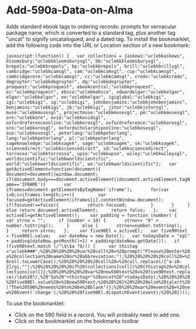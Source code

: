 # Add-590a-Data-on-Alma
Adds standard ebook tags to ordering records: prompts for vernacular package name, which is converted to a standard tag, plus another tag "uncat" to signify uncatalogued, and a dated tag. To install the bookmarklet, add the following code into the URL or Location section of a new bookmark:

```javascript:(function() {   var collections = {askews:"uclebkaskews", bloomsbury:"uclebkbloomsburysgl", bb:"uclebkbloomsburysgl", brepols:"uclebkbrepols", bp:"uclebkbrepols", brill:"uclebkbrillsgl", cambridge:"uclebkcamsgl", cam:"uclebkcamsgl", cup:"uclebkcamsgl", cambridgecore:"uclebkcamsgl", cc:"uclebkcamsgl", credo:"uclebkcredo", degruyter:"uclebkdegruyter", dg:"uclebkdegruyter", proquest:"uclebkproquest", ebookcentral:"uclebkproquest", ec:"uclebkproquest", ebsco:"uclebkebsco", edwardelgar:"uclebkelgar", elgar:"uclebkelgar", ee:"uclebkelgar", igiglobal:"uclebkigi", igi:"uclebkigi", ig:"uclebkigi", johnbenjamins:"uclebkjohnbenjamins", benjamins:"uclebkigi", jb:"uclebkigi", jstor:"uclebkjstorsgl", muse:"uclebkmusesgl", projectmuse:"uclebkmusesgl", pm:"uclebkmusesgl", ore:"uclebkore", ovid:"uclebkovidsgl", oxfordreferenceonline:"uclebkorosgl", oxfordreference:"uclebkorosgl", oro:"uclebkorosgl", oxfordscholarshiponline:"uclebkososgl", oso:"uclebkososgl", peterlang:"uclebkpeterlang", lang:"uclebkpeterlang", pl:"uclebkpeterlang", sageknowledge:"uclebksagek", sage:"uclebksagek", sk:"uclebksagek", sciencedirect:"uclebksciencedirect", sd:"uclebksciencedirect", torrossa:"uclebktorrossa", upso:"uclebkupso", wiley:"uclebkwileysgl", worldscientific:"uclebkworldscientific", world:"uclebkworldscientific", ws:"uclebkworldscientific"};   var getActiveElement=function(document){     document=document||window.document;     if(document.body===document.activeElement||document.activeElement.tagName=='IFRAME'){       var iframes=document.getElementsByTagName('iframe');       for(var i=0;i<iframes.length;i++){         var focused=getActiveElement(iframes[i].contentWindow.document);         if(focused!==false){           return focused;         }       }     }     else return document.activeElement;     return false;   };    var activeEl=getActiveElement();    var padding = function (number) {     var strno = "";     if (number < 10) {       strno+= "0" + number.toString();     }     else {       strno+=number.toString();     }     return strno;   };    var five90El = activeEl;   var five90text = five90El.value;   var dateNow = new Date();   var todaysDate = "sgl" + padding(dateNow.getMonth()+1) + padding(dateNow.getDate());   if (five90text.match (/^\$\$a ?$/)) {     var thistag ="uclebk###";%20%20%20%20%20var%20coll%20=%20prompt("Please%20enter%20a%20collection%20name%20or%20abbreviation:");%20%20%20%20%20coll%20=%20coll.toLowerCase();%20%20%20%20%20coll%20=%20coll.replace(/[^a-zA-Z]/gi,"");%20%20%20%20%20if%20(collections[coll])%20{thistag%20=%20collections[coll]};%20%20%20%20%20var%20new590text%20=%20five90text.replace(/\$a%20?/,%20"$a%20"+thistag+"%20uncat%20"+todaysDate);%20%20%20%20%20five90El.value%20=%20new590text;%20%20%20}%20%20%20else%20{alert%20("The%20590%20needs%20to%20be%20blank")};%20%20%20var%20event%20=%20new%20Event('change');%20%20%20five90El.dispatchEvent(event);%20%20})();```

To use the bookmarklet:
* Click on the 590 field in a record. You will probably need to add one.
* Click on the bookmarklet on the bookmarks toolbar
